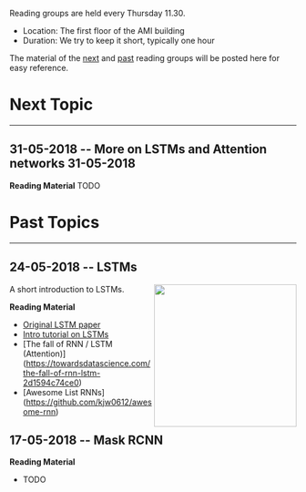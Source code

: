 Reading groups are held every Thursday 11.30.
 - Location: The first floor of the AMI building
 - Duration: We try to keep it short, typically one hour

The material of the [next](#next-topic) and [past](#past-topics) reading groups will be posted here for easy reference.

# Next Topic
---

## 31-05-2018 -- More on LSTMs and Attention networks 31-05-2018 

**Reading Material** TODO


# Past Topics
---

## 24-05-2018 -- LSTMs
A short introduction to LSTMs.
<img align="right" width="250" src="http://colah.github.io/posts/2015-08-Understanding-LSTMs/img/LSTM3-chain.png">

**Reading Material**
 - [Original LSTM paper](http://www.bioinf.jku.at/publications/older/2604.pdf)
 - [Intro tutorial on LSTMs](http://colah.github.io/posts/2015-08-Understanding-LSTMs/)
 - [The fall of RNN / LSTM (Attention)] (https://towardsdatascience.com/the-fall-of-rnn-lstm-2d1594c74ce0)
 - [Awesome List RNNs] (https://github.com/kjw0612/awesome-rnn)
 
## 17-05-2018 -- Mask RCNN 

**Reading Material**
 - TODO

